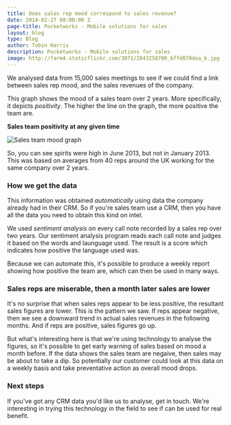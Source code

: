 ```yaml
---
title: Does sales rep mood correspond to sales revenue?
date: 2014-02-27 00:00:00 Z
page-title: Pocketworks - Mobile solutions for sales
layout: blog
type: Blog
author: Tobin Harris
description: Pocketworks - Mobile solutions for sales
image: http://farm4.staticflickr.com/3071/2843258700_6ffd870dea_b.jpg
---
```


We analysed data from 15,000 sales meetings to see if we could find a link between sales rep mood, and the sales revenues of the company.

<!--more-->

This graph shows the mood of a sales team over 2 years. More specifically, it depicts *positivity*. The higher the line on the graph, the more positive the team are.

**Sales team positivity at any given time**

![Sales team mood graph](http://magickly.afeld.me/?src=https://agilesurface-production.s3.amazonaws.com/images/f8b863e85e6705f3aeab9e1af75e3c51&thumb=750x400)

So, you can see spirits were high in June 2013, but not in January 2013. This was based on averages from 40 reps around the UK working for the same company over 2 years.

### How we get the data

This information was obtained *automatically* using data the company already had in their CRM. So if you're sales team use a CRM, then you have all the data you need to obtain this kind on intel.

We used *sentiment analysis* on every call note recorded by a sales rep over two years. Our sentiment analysis program reads each call note and judges it based on the words and launguage used. The result is a score which indicates how positive the language used was.

Because we can automate this, it's possible to produce a weekly report showing how positive the team are, which can then be used in many ways.

### Sales reps are miserable, then a month later sales are lower

It's no surprise that when sales reps appear to be less positive, the resultant sales figures are lower. This is the pattern we saw. If reps appear negative, then we see a downward trend in actual sales revenues in the following months. And if reps are positive, sales figures go up.

But what's interesting here is that we're using technology to analyse the figures, so it's possible to get early warning of sales based on mood a month before. If the data shows the sales team are negaive, then sales may be about to take a dip. So potentially our customer could look at this data on a weekly basis and take preventative action as overall mood drops.

### Next steps

If you've got any CRM data you'd like us to analyse, get in touch. We're interesting in trying this technology in the field to see if can be used for real benefit.